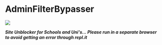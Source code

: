 # AdminFilterBypasser
![](https://cdn.discordapp.com/attachments/654671023677112320/815599805161013288/unknown.png)

**_Site Unblocker for Schools and Uni's... Please run in a separate browser to avoid getting an error through repl.it_**
